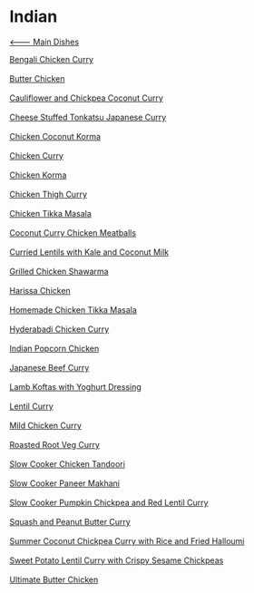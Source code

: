 # Indian

[<--- Main Dishes](../main-dishes.md)

[Bengali Chicken Curry](./bengali-chicken-curry.md)<br><br>
[Butter Chicken](./butter-chicken.md)<br><br>
[Cauliflower and Chickpea Coconut Curry](./cauliflower-and-chickpea-coconut-curry.md)<br><br>
[Cheese Stuffed Tonkatsu Japanese Curry](./cheese-stuffed-tonkatsu-japanese-curry.md)<br><br>
[Chicken Coconut Korma](./chicken-coconut-korma.md)<br><br>
[Chicken Curry](./chicken-curry.md)<br><br>
[Chicken Korma](./chicken-korma.md)<br><br>
[Chicken Thigh Curry](./chicken-thigh-curry.md)<br><br>
[Chicken Tikka Masala](./chicken-tikka-masala.md)<br><br>
[Coconut Curry Chicken Meatballs](./coconut-curry-chicken-meatballs.md)<br><br>
[Curried Lentils with Kale and Coconut Milk](./curried-lentils-with-kale-and-coconut-milk.md)<br><br>
[Grilled Chicken Shawarma](./grilled-chicken-shawarma.md)<br><br>
[Harissa Chicken](./harissa-chicken.md)<br><br>
[Homemade Chicken Tikka Masala](./homemade-chicken-tikka-masala.md)<br><br>
[Hyderabadi Chicken Curry](./hyderabadi-chicken-curry.md)<br><br>
[Indian Popcorn Chicken](./indian-popcorn-chicken.md)<br><br>
[Japanese Beef Curry](./japanese-beef-curry.md)<br><br>
[Lamb Koftas with Yoghurt Dressing](./lamb-koftas-with-yoghurt-dressing.md)<br><br>
[Lentil Curry](./lentil-curry.md)<br><br>
[Mild Chicken Curry](./mild-chicken-curry.md)<br><br>
[Roasted Root Veg Curry](./roasted-root-veg-curry.md)<br><br>
[Slow Cooker Chicken Tandoori](./slow-cooker-chicken-tandoori.md)<br><br>
[Slow Cooker Paneer Makhani](./slow-cooker-paneer-makhani.md)<br><br>
[Slow Cooker Pumpkin Chickpea and Red Lentil Curry](./slow-cooker-pumpkin-chickpea-and-red-lentil-curry.md)<br><br>
[Squash and Peanut Butter Curry](./squash-and-peanut-butter-curry.md)<br><br>
[Summer Coconut Chickpea Curry with Rice and Fried Halloumi](./summer-coconut-chickpea-curry-with-rice-and-fried-halloumi.md)<br><br>
[Sweet Potato Lentil Curry with Crispy Sesame Chickpeas](./sweet-potato-lentil-curry-with-crispy-sesame-chickpeas.md)<br><br>
[Ultimate Butter Chicken](./ultimate-butter-chicken.md)<br><br>
